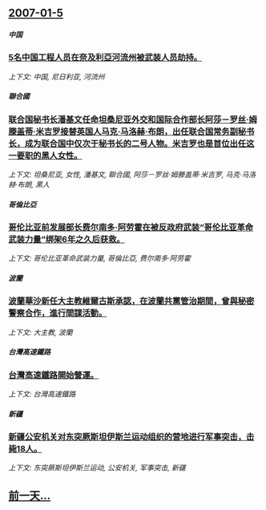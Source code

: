 ## [2007-01-5](/news/2007/01/5/index.md)

##### 中国
### [5名中国工程人员在奈及利亞河流州被武装人员劫持。](/news/2007/01/5/5名中国工程人员在奈及利亞河流州被武装人员劫持.md)
_上下文: 中国, 尼日利亚, 河流州_

##### 聯合國
### [联合国秘书长潘基文任命坦桑尼亚外交和国际合作部长阿莎－罗丝·姆滕盖蒂·米吉罗接替英国人马克·马洛赫·布朗，出任联合国常务副秘书长，成为联合国中仅次于秘书长的二号人物。米吉罗也是首位出任这一要职的黑人女性。](/news/2007/01/5/联合国秘书长潘基文任命坦桑尼亚外交和国际合作部长阿莎-罗丝-姆滕盖蒂-米吉罗接替英国人马克-马洛赫-布朗-出任联合国常务.md)
_上下文: 坦桑尼亚, 女性, 潘基文, 聯合國, 阿莎－罗丝·姆滕盖蒂·米吉罗, 马克·马洛赫·布朗, 黑人_

##### 哥倫比亞
### [哥伦比亚前发展部长费尔南多·阿劳霍在被反政府武装“哥伦比亚革命武装力量”绑架6年之久后获救。](/news/2007/01/5/哥伦比亚前发展部长费尔南多-阿劳霍在被反政府武装-哥伦比亚革命武装力量-绑架6年之久后获救.md)
_上下文: 哥伦比亚革命武装力量, 哥倫比亞, 费尔南多·阿劳霍_

##### 波蘭
### [波蘭華沙新任大主教維爾古斯承認，在波蘭共黨管治期間，曾與秘密警察合作，進行間諜活動。](/news/2007/01/5/波蘭華沙新任大主教維爾古斯承認-在波蘭共黨管治期間-曾與秘密警察合作-進行間諜活動.md)
_上下文: 大主教, 波蘭_

##### 台灣高速鐵路
### [台灣高速鐵路開始營運。](/news/2007/01/5/台灣高速鐵路開始營運.md)
_上下文: 台灣高速鐵路_

##### 新疆
### [新疆公安机关对东突厥斯坦伊斯兰运动组织的营地进行军事突击，击毙18人。](/news/2007/01/5/新疆公安机关对东突厥斯坦伊斯兰运动组织的营地进行军事突击-击毙18人.md)
_上下文: 东突厥斯坦伊斯兰运动, 公安机关, 军事突击, 新疆_

## [前一天...](/news/2007/01/4/index.md)

